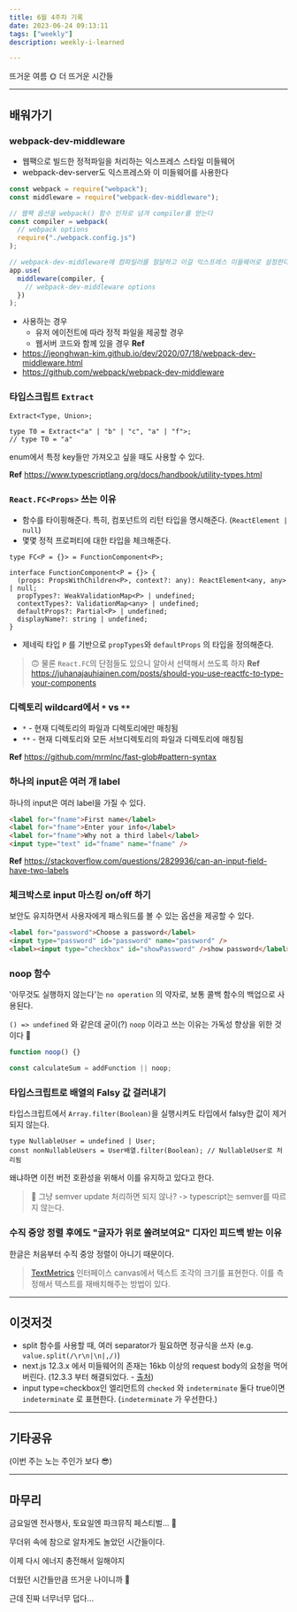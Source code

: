 ```yaml
---
title: 6월 4주차 기록
date: 2023-06-24 09:13:11
tags: ["weekly"]
description: weekly-i-learned

---
```


뜨거운 여름 🌞 더 뜨거운 시간들

<!-- more -->

---

## 배워가기

### webpack-dev-middleware

- 웹팩으로 빌드한 정적파일을 처리하는 익스프레스 스타일 미들웨어
- webpack-dev-server도 익스프레스와 이 미들웨어를 사용한다

```jsx
const webpack = require("webpack");
const middleware = require("webpack-dev-middleware");

// 웹팩 옵션을 webpack() 함수 인자로 넘겨 compiler를 얻는다
const compiler = webpack(
  // webpack options
  require("./webpack.config.js")
);

// webpack-dev-middleware에 컴파일러를 절달하고 이걸 익스프레스 미들웨어로 설정한다.
app.use(
  middleware(compiler, {
    // webpack-dev-middleware options
  })
);
```

- 사용하는 경우
  - 유저 에이전트에 따라 정적 파일을 제공할 경우
  - 웹서버 코드와 함께 있을 경우
    **Ref**
- https://jeonghwan-kim.github.io/dev/2020/07/18/webpack-dev-middleware.html
- https://github.com/webpack/webpack-dev-middleware

### 타입스크립트 `Extract`

```tsx
Extract<Type, Union>;
```

```tsx
type T0 = Extract<"a" | "b" | "c", "a" | "f">;
// type T0 = "a"
```

enum에서 특정 key들만 가져오고 싶을 때도 사용할 수 있다.

**Ref** https://www.typescriptlang.org/docs/handbook/utility-types.html

### `React.FC<Props>` 쓰는 이유

- 함수를 타이핑해준다. 특히, 컴포넌트의 리턴 타입을 명시해준다. (`ReactElement | null`)
- 몇몇 정적 프로퍼티에 대한 타입을 체크해준다.

```tsx
type FC<P = {}> = FunctionComponent<P>;

interface FunctionComponent<P = {}> {
  (props: PropsWithChildren<P>, context?: any): ReactElement<any, any> | null;
  propTypes?: WeakValidationMap<P> | undefined;
  contextTypes?: ValidationMap<any> | undefined;
  defaultProps?: Partial<P> | undefined;
  displayName?: string | undefined;
}
```

- 제네릭 타입 `P` 를 기반으로 `propTypes`와 `defaultProps` 의 타입을 정의해준다.

> 🙃 물론 `React.FC`의 단점들도 있으니 알아서 선택해서 쓰도록 하자
> **Ref** https://juhanajauhiainen.com/posts/should-you-use-reactfc-to-type-your-components

### 디렉토리 wildcard에서 `*` vs `**`

- `*` - 현재 디렉토리의 파일과 디렉토리에만 매칭됨
- `**` - 현재 디렉토리와 모든 서브디렉토리의 파일과 디렉토리에 매칭됨

**Ref** https://github.com/mrmlnc/fast-glob#pattern-syntax

### 하나의 input은 여러 개 label

하나의 input은 여러 label을 가질 수 있다.

```html
<label for="fname">First name</label>
<label for="fname">Enter your info</label>
<label for="fname">Why not a third label</label>
<input type="text" id="fname" name="fname" />
```

**Ref** https://stackoverflow.com/questions/2829936/can-an-input-field-have-two-labels

### 체크박스로 input 마스킹 on/off 하기

보안도 유지하면서 사용자에게 패스워드를 볼 수 있는 옵션을 제공할 수 있다.

```html
<label for="password">Choose a password</label>
<input type="password" id="password" name="password" />
<label><input type="checkbox" id="showPassword" />show password</label>
```

### noop 함수

'아무것도 실행하지 않는다'는 `no operation` 의 약자로, 보통 콜백 함수의 백업으로 사용된다.

`() => undefined` 와 같은데 굳이(?) `noop` 이라고 쓰는 이유는 가독성 향상을 위한 것이다 👻

```jsx
function noop() {}

const calculateSum = addFunction || noop;
```

### 타입스크립트로 배열의 Falsy 값 걸러내기

타입스크립트에서 `Array.filter(Boolean)`을 실행시켜도 타입에서 falsy한 값이 제거되지 않는다.

```tsx
type NullableUser = undefined | User;
const nonNullableUsers = User배열.filter(Boolean); // NullableUser로 처리됨
```

왜냐하면 이전 버전 호환성을 위해서 이를 유지하고 있다고 한다.

> 🤔 그냥 semver update 처리하면 되지 않나?
> -> typescript는 semver를 따르지 않는다.

### 수직 중앙 정렬 후에도 "글자가 위로 쏠려보여요" 디자인 피드백 받는 이유

한글은 처음부터 수직 중앙 정렬이 아니기 때문이다.

> [TextMetrics](https://developer.mozilla.org/en-US/docs/Web/API/TextMetrics) 인터페이스
> canvas에서 텍스트 조각의 크기를 표현한다. 이를 측정해서 텍스트를 재배치해주는 방법이 있다.

---

## 이것저것

- split 함수를 사용할 때, 여러 separator가 필요하면 정규식을 쓰자 (e.g. `value.split(/\r\n|\n|,/)`)
- next.js 12.3.x 에서 미들웨어의 존재는 16kb 이상의 request body의 요청을 먹어버린다. (12.3.3 부터 해결되었다. - [출처](https://github.com/vercel/next.js/issues/39262))
- input type=checkbox인 엘리먼트의 `checked` 와 `indeterminate` 둘다 true이면 `indeterminate` 로 표현한다. (`indeterminate` 가 우선한다.)

---

## 기타공유

(이번 주는 노는 주인가 보다 😎)

---

## 마무리

금요일엔 전사행사, 토요일엔 파크뮤직 페스티벌... 🎊

무더위 속에 참으로 알차게도 놀았던 시간들이다.

이제 다시 에너지 충전해서 일해야지

더웠던 시간들만큼 뜨거운 나이니까 💪

근데 진짜 너무너무 덥다...
